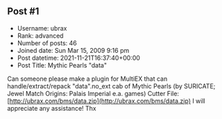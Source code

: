 ## Post #1
- Username: ubrax
- Rank: advanced
- Number of posts: 46
- Joined date: Sun Mar 15, 2009 9:16 pm
- Post datetime: 2021-11-21T16:37:40+00:00
- Post Title: Mythic Pearls "data"

Can someone please make a plugin for MultiEX that can handle/extract/repack "data".no_ext cab of Mythic Pearls (by SURICATE; Jewel Match Origins: Palais Imperial e.a. games)
Cutter File: [http://ubrax.com/bms/data.zip](http://ubrax.com/bms/data.zip)
I will appreciate any assistance! Thx
